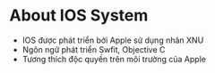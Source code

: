 # About IOS System
- IOS được phát triển bởi Apple sử dụng nhân XNU
- Ngôn ngữ phát triển Swfit, Objective C
- Tương thích độc quyền trên môi trường của Apple

